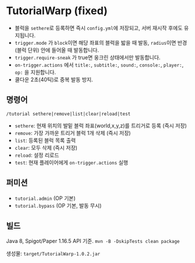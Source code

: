 # TutorialWarp (fixed)
- 블럭을 `sethere`로 등록하면 즉시 `config.yml`에 저장되고, 서버 재시작 후에도 유지됩니다.
- `trigger.mode` 가 `block`이면 해당 좌표의 블럭을 밟을 때 발동, `radius`이면 반경(블럭 단위) 안에 들어올 때 발동합니다.
- `trigger.require-sneak` 가 true면 웅크린 상태에서만 발동합니다.
- `on-trigger.actions` 에서 `title:`, `subtitle:`, `sound:`, `console:`, `player:`, `op:` 을 지원합니다.
- 쿨다운 2초(40틱)로 중복 발동 방지.

## 명령어
`/tutorial sethere|remove|list|clear|reload|test`

- `sethere`: 현재 위치의 발밑 블럭 좌표(world,x,y,z)를 트리거로 등록 (즉시 저장)
- `remove`: 가장 가까운 트리거 블럭 1개 삭제 (즉시 저장)
- `list`: 등록된 블럭 목록 출력
- `clear`: 모두 삭제 (즉시 저장)
- `reload`: 설정 리로드
- `test`: 현재 플레이어에게 `on-trigger.actions` 실행

## 퍼미션
- `tutorial.admin` (OP 기본)
- `tutorial.bypass` (OP 기본, 발동 무시)

## 빌드
Java 8, Spigot/Paper 1.16.5 API 기준.
`mvn -B -DskipTests clean package`

생성물: `target/TutorialWarp-1.0.2.jar`
